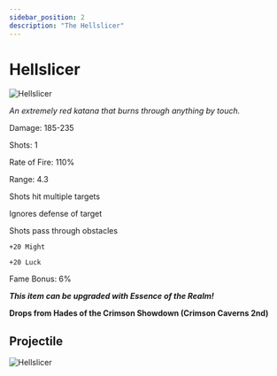 ```yaml
---
sidebar_position: 2
description: "The Hellslicer"
---
```


# Hellslicer

![Hellslicer](https://vwiki.valorserver.com/api/item/picture/hellslicer)

<i>An extremely red katana that burns through anything by touch.</i>

Damage: 185-235

Shots: 1

Rate of Fire: 110% 

Range: 4.3

Shots hit multiple targets

Ignores defense of target

Shots pass through obstacles

    +20 Might
    
    +20 Luck

Fame Bonus: 6%

***This item can be upgraded with Essence of the Realm!***

**Drops from Hades of the Crimson Showdown (Crimson Caverns 2nd)**

## Projectile
![Hellslicer](https://cdn.discordapp.com/attachments/1160376179996496013/1170947497582137404/hellslicer.gif?ex=659243d6&is=657fced6&hm=eba01229b09415a2952c866f1a0d76f46719bbaf46214c5ae0f07ff57c410500&)
